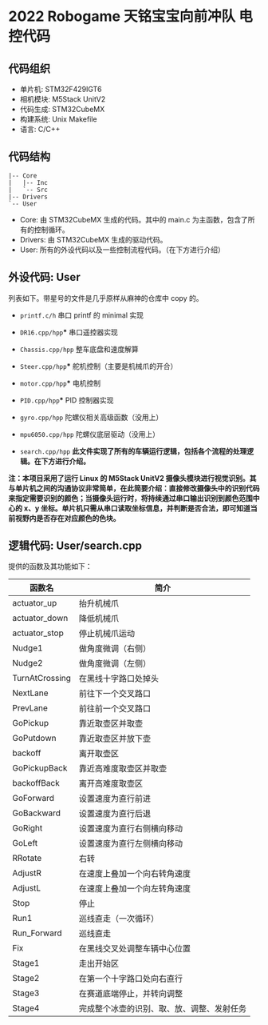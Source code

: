 # 2022 Robogame 天铭宝宝向前冲队 电控代码

## 代码组织

- 单片机: STM32F429IGT6
- 相机模块: M5Stack UnitV2
- 代码生成: STM32CubeMX
- 构建系统: Unix Makefile
- 语言: C/C++



## 代码结构

```text
|-- Core
|   |-- Inc
|   `-- Src
|-- Drivers
`-- User
```

- Core: 由 STM32CubeMX 生成的代码。其中的 main.c 为主函数，包含了所有的控制循环。
- Drivers: 由 STM32CubeMX 生成的驱动代码。
- User: 所有的外设代码以及一些控制流程代码。（在下方进行介绍）



## 外设代码: User

列表如下。带星号的文件是几乎原样从麻神的仓库中 copy 的。

- `printf.c/h` 串口 printf 的 minimal 实现
- `DR16.cpp/hpp`**\*** 串口遥控器实现



- `Chassis.cpp/hpp` 整车底盘和速度解算
- `Steer.cpp/hpp`**\*** 舵机控制（主要是机械爪的开合）
- `motor.cpp/hpp`**\*** 电机控制
- `PID.cpp/hpp`**\*** PID 控制器实现



- `gyro.cpp/hpp` 陀螺仪相关高级函数（没用上）
- `mpu6050.cpp/hpp` 陀螺仪底层驱动（没用上）



- `search.cpp/hpp` **此文件实现了所有的车辆运行逻辑，包括各个流程的处理逻辑。在下方进行介绍。**



**注：本项目采用了运行 Linux 的 M5Stack UnitV2 摄像头模块进行视觉识别。其与单片机之间的沟通协议非常简单，在此简要介绍：直接修改摄像头中的识别代码来指定需要识别的颜色；当摄像头运行时，将持续通过串口输出识别到颜色范围中心的 x、y 坐标。单片机只需从串口读取坐标信息，并判断是否合法，即可知道当前视野内是否存在对应颜色的色块。**



## 逻辑代码: User/search.cpp

提供的函数及其功能如下：

| 函数名         | 简介                                       |
| -------------- | ------------------------------------------ |
| actuator_up    | 抬升机械爪                                 |
| actuator_down  | 降低机械爪                                 |
| actuator_stop  | 停止机械爪运动                             |
| Nudge1         | 做角度微调（右侧）                         |
| Nudge2         | 做角度微调（左侧）                         |
| TurnAtCrossing | 在黑线十字路口处掉头                       |
| NextLane       | 前往下一个交叉路口                         |
| PrevLane       | 前往前一个交叉路口                         |
| GoPickup       | 靠近取壶区并取壶                           |
| GoPutdown      | 靠近取壶区并放下壶                         |
| backoff        | 离开取壶区                                 |
| GoPickupBack   | 靠近高难度取壶区并取壶                     |
| backoffBack    | 离开高难度取壶区                           |
| GoForward      | 设置速度为直行前进                         |
| GoBackward     | 设置速度为直行后退                         |
| GoRight        | 设置速度为直行右侧横向移动                 |
| GoLeft         | 设置速度为直行左侧横向移动                 |
| RRotate        | 右转                                       |
| AdjustR        | 在速度上叠加一个向右转角速度               |
| AdjustL        | 在速度上叠加一个向左转角速度               |
| Stop           | 停止                                       |
| Run1           | 巡线直走（一次循环）                       |
| Run_Forward    | 巡线直走                                   |
| Fix            | 在黑线交叉处调整车辆中心位置               |
| Stage1         | 走出开始区                                 |
| Stage2         | 在第一个十字路口处向右直行                 |
| Stage3         | 在赛道底端停止，并转向调整                 |
| Stage4         | 完成整个冰壶的识别、取、放、调整、发射任务 |